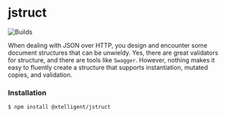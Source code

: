 # jstruct

![Builds](https://github.com/xtelligent/jstruct/workflows/npmpublish.yml/badge.svg)

When dealing with JSON over HTTP, you design and encounter some document structures that
can be unwieldy. Yes, there are great validators for structure, and there are tools like
`Swagger`. However, nothing makes it easy to fluently create a structure that supports
instantiation, mutated copies, and validation. 

### Installation

```bash
$ npm install @xtelligent/jstruct
```
